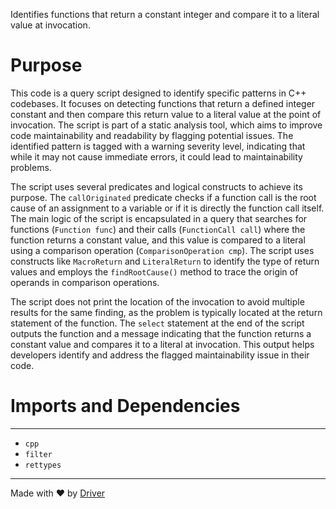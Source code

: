 <!--------------------------------------------------------------------------------->
<!-- IMPORTANT: This file is auto-generated by Driver (https://driver.ai). -------->
<!-- Manual edits may be overwritten on future commits. --------------------------->
<!--------------------------------------------------------------------------------->

Identifies functions that return a constant integer and compare it to a literal value at invocation.

# Purpose
This code is a query script designed to identify specific patterns in C++ codebases. It focuses on detecting functions that return a defined integer constant and then compare this return value to a literal value at the point of invocation. The script is part of a static analysis tool, which aims to improve code maintainability and readability by flagging potential issues. The identified pattern is tagged with a warning severity level, indicating that while it may not cause immediate errors, it could lead to maintainability problems.

The script uses several predicates and logical constructs to achieve its purpose. The `callOriginated` predicate checks if a function call is the root cause of an assignment to a variable or if it is directly the function call itself. The main logic of the script is encapsulated in a query that searches for functions (`Function func`) and their calls (`FunctionCall call`) where the function returns a constant value, and this value is compared to a literal using a comparison operation (`ComparisonOperation cmp`). The script uses constructs like `MacroReturn` and `LiteralReturn` to identify the type of return values and employs the `findRootCause()` method to trace the origin of operands in comparison operations.

The script does not print the location of the invocation to avoid multiple results for the same finding, as the problem is typically located at the return statement of the function. The `select` statement at the end of the script outputs the function and a message indicating that the function returns a constant value and compares it to a literal at invocation. This output helps developers identify and address the flagged maintainability issue in their code.
# Imports and Dependencies

---
- `cpp`
- `filter`
- `rettypes`



---
Made with ❤️ by [Driver](https://www.driver.ai/)